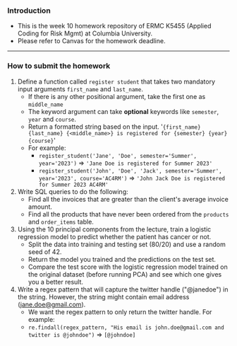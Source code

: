 ### Introduction
- This is the week 10 homework repository of ERMC K5455 (Applied Coding for Risk Mgmt) at Columbia University. 
- Please refer to Canvas for the homework deadline.

<hr>

### How to submit the homework

1. Define a function called `register student` that takes two mandatory input arguments `first_name` and `last_name`.
   - If there is any other positional argument, take the first one as `middle_name`
   - The keyword argument can take **optional** keywords like `semester`, `year` and `course`.
   - Return a formatted string based on the input. '`{first_name} {last_name} {<middle_name>} is registered for {semester} {year} {course}`'
   - For example:
       - `register_student('Jane', 'Doe', semester='Summer', year='2023')` => `'Jane Doe is registered for Summer 2023'`
       - `register_student('John', 'Doe', 'Jack', semester='Summer', year='2023', course='AC4RM')` => `'John Jack Doe is registered for Summer 2023 AC4RM'`
2. Write SQL queries to do the following:
   - Find all the invoices that are greater than the client's average invoice amount.
   - Find all the products that have never been ordered from the `products` and `order_items` table.
3. Using the 10 principal components from the lecture, train a logistic regression model to predict whether the patient has cancer or not.
   - Split the data into training and testing set (80/20) and use a random seed of 42.
   - Return the model you trained and the predictions on the test set.
   - Compare the test score with the logistic regression model trained on the original dataset (before running PCA) and see which one gives you a better result.
4. Write a regex pattern that will capture the twitter handle ("@janedoe") in the string. However, the string might contain email address (jane.doe@gmail.com).
   - We want the regex pattern to only return the twitter handle. For example:
   - `re.findall(regex_pattern, "His email is john.doe@gmail.com and twitter is @johndoe")` => `[@johndoe]`  

